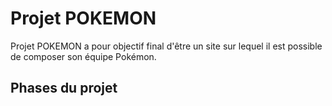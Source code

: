 # Projet POKEMON

Projet POKEMON a pour objectif final d'être un site sur lequel il est possible de composer son équipe Pokémon.

## Phases du projet



